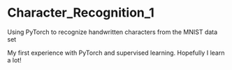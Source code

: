# Character_Recognition_1
Using PyTorch to recognize handwritten characters from the MNIST data set


My first experience with PyTorch and supervised learning. Hopefully I learn a lot!
